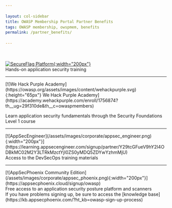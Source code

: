 ```yaml
---

layout: col-sidebar
title: OWASP Membership Portal Partner Benefits
tags: OWASP membership, owspmem, benefits
permalink: /partner_benefits/

---
```

<br><br>
[![SecureFlag Platform](https://owasp.org/assets/images/corp-member-logo/secureflagposhighres_copy.png){:width="200px"}](https://www.secureflag.com/owasp.html)<br>
Hands-on application security training
<hr>
[![We Hack Purple Academy](https://owasp.org/assets/images/content/wehackpurple.svg){:height="65px"} We Hack Purple Academy](https://academy.wehackpurple.com/enroll/1756874?th__ug=29f310de&th__c=owaspmembers)<br>

Learn application security fundamentals through the Security Foundations Level 1 course
<hr>
[![AppSecEngineer](/assets/images/corporate/appsec_engineer.png){:width="200px"}](https://learning.appsecengineer.com/signup/partner/Y29tcGFueV9hY2I4ODBkMC02M2Y3LTRkMzctYjI0ZS0yMDQ5ZDYwYzhmMjU)<br>
Access to the DevSecOps training materials
<hr>
[![AppSecPhoenix Community Edition](/assets/images/corporate/appsec_phoenix.png){:width="200px"}](https://appsecphoenix.cloud/signup/owasp)<br>
Free access to an application security posture platform and scanners<br>
If you have problems signing up, be sure to access the [knowledge base](https://kb.appsecphoenix.com/?ht_kb=owasp-sign-up-process)